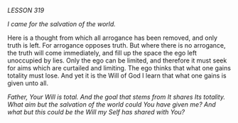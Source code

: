 *LESSON 319*

*I came for the salvation of the world.*

Here is a thought from which all arrogance has been removed, and only truth is left. For arrogance opposes truth. But where there is no arrogance, the truth will come immediately, and fill up the space the ego left unoccupied by lies. Only the ego can be limited, and therefore it must seek for aims which are curtailed and limiting. The ego thinks that what one gains totality must lose. And yet it is the Will of God I learn that what one gains is given unto all.

_Father, Your Will is total. And the goal that stems from It shares Its totality. What aim but the salvation of the world could You have given me? And what but this could be the Will my Self has shared with You?_